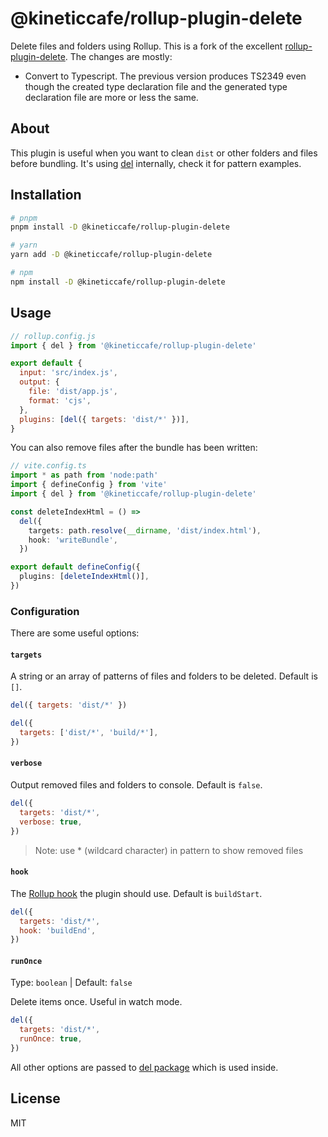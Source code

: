 # @kineticcafe/rollup-plugin-delete

Delete files and folders using Rollup. This is a fork of the excellent
[rollup-plugin-delete][]. The changes are mostly:

- Convert to Typescript. The previous version produces TS2349 even though the
  created type declaration file and the generated type declaration file are
  more or less the same.

## About

This plugin is useful when you want to clean `dist` or other folders and files
before bundling. It's using [del][] internally, check it for pattern examples.

## Installation

```bash
# pnpm
pnpm install -D @kineticcafe/rollup-plugin-delete

# yarn
yarn add -D @kineticcafe/rollup-plugin-delete

# npm
npm install -D @kineticcafe/rollup-plugin-delete
```

## Usage

```js
// rollup.config.js
import { del } from '@kineticcafe/rollup-plugin-delete'

export default {
  input: 'src/index.js',
  output: {
    file: 'dist/app.js',
    format: 'cjs',
  },
  plugins: [del({ targets: 'dist/*' })],
}
```

You can also remove files after the bundle has been written:

```typescript
// vite.config.ts
import * as path from 'node:path'
import { defineConfig } from 'vite'
import { del } from '@kineticcafe/rollup-plugin-delete'

const deleteIndexHtml = () =>
  del({
    targets: path.resolve(__dirname, 'dist/index.html'),
    hook: 'writeBundle',
  })

export default defineConfig({
  plugins: [deleteIndexHtml()],
})
```

### Configuration

There are some useful options:

#### `targets`

A string or an array of patterns of files and folders to be deleted. Default is
`[]`.

```js
del({ targets: 'dist/*' })

del({
  targets: ['dist/*', 'build/*'],
})
```

#### `verbose`

Output removed files and folders to console. Default is `false`.

```js
del({
  targets: 'dist/*',
  verbose: true,
})
```

> Note: use \* (wildcard character) in pattern to show removed files

#### `hook`

The [Rollup hook](https://rollupjs.org/guide/en/#build-hooks) the plugin should
use. Default is `buildStart`.

```js
del({
  targets: 'dist/*',
  hook: 'buildEnd',
})
```

#### `runOnce`

Type: `boolean` | Default: `false`

Delete items once. Useful in watch mode.

```js
del({
  targets: 'dist/*',
  runOnce: true,
})
```

All other options are passed to [del
package](https://github.com/sindresorhus/del) which is used inside.

## License

MIT

[rollup-plugin-delete]: https://github.com/vladshcherbin/rollup-plugin-delete
[del]: https://github.com/sindresorhus/del
